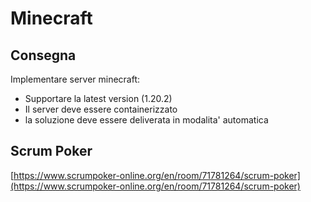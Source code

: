 # Minecraft

## Consegna

Implementare server minecraft:

- Supportare la latest version (1.20.2)
- Il server deve essere containerizzato
- la soluzione deve essere deliverata in modalita' automatica


## Scrum Poker

[https://www.scrumpoker-online.org/en/room/71781264/scrum-poker](https://www.scrumpoker-online.org/en/room/71781264/scrum-poker)
